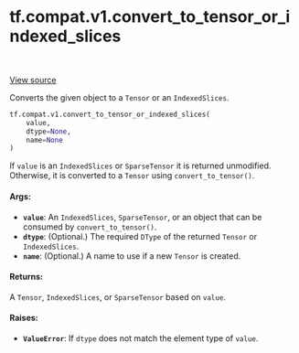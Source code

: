 <div itemscope itemtype="http://developers.google.com/ReferenceObject">
<meta itemprop="name" content="tf.compat.v1.convert_to_tensor_or_indexed_slices" />
<meta itemprop="path" content="Stable" />
</div>

# tf.compat.v1.convert_to_tensor_or_indexed_slices

<!-- Insert buttons and diff -->

<table class="tfo-notebook-buttons tfo-api" align="left">
</table>

<a target="_blank" href="/code/stable/tensorflow/python/framework/indexed_slices.py">View source</a>



Converts the given object to a `Tensor` or an `IndexedSlices`.

``` python
tf.compat.v1.convert_to_tensor_or_indexed_slices(
    value,
    dtype=None,
    name=None
)
```



<!-- Placeholder for "Used in" -->

If `value` is an `IndexedSlices` or `SparseTensor` it is returned
unmodified. Otherwise, it is converted to a `Tensor` using
`convert_to_tensor()`.

#### Args:


* <b>`value`</b>: An `IndexedSlices`, `SparseTensor`, or an object that can be consumed
  by `convert_to_tensor()`.
* <b>`dtype`</b>: (Optional.) The required `DType` of the returned `Tensor` or
  `IndexedSlices`.
* <b>`name`</b>: (Optional.) A name to use if a new `Tensor` is created.


#### Returns:

A `Tensor`, `IndexedSlices`, or `SparseTensor` based on `value`.



#### Raises:


* <b>`ValueError`</b>: If `dtype` does not match the element type of `value`.

